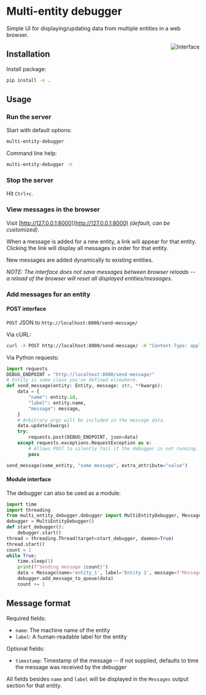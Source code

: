 # Multi-entity debugger

Simple UI for displaying/updating data from multiple entities in a web browser.

<img src="https://github.com/thehunmonkgroup/multi-entity-debugger/assets/43772/1ed3009e-a4dc-4312-948b-f05e1986c8f9" alt="Interface" align="right" />

## Installation

Install package:

```sh
pip install -e .
```

## Usage

### Run the server

Start with default options:

```sh
multi-entity-debugger
```

Command line help:

```sh
multi-entity-debugger -h
```

### Stop the server

Hit `Ctrl+c`.

### View messages in the browser

Visit [http://127.0.0.1:8000](http://127.0.0.1:8000) *(default, can be customized)*.

When a message is added for a new entity, a link will appear for that entity. Clicking the link will display all messages in order for that entity.

New messages are added dynamically to existing entities.

*NOTE: The interface does not save messages between browser reloads -- a reload of the browser will reset all displayed entities/messages.*

### Add messages for an entity

#### POST interface

`POST` JSON to `http://localhost:8000/send-message/`

Via cURL:

```sh
curl -X POST http://localhost:8000/send-message/ -H "Content-Type: application/json" -d '{"name":"agent_1", "label":"Agent 1", "message":"hello world"}'
```

Via Python requests:

```python
import requests
DEBUG_ENDPOINT = "http://localhost:8000/send-message/"
# Entity is some class you've defined elsewhere.
def send_message(entity: Entity, message: str, **kwargs):
    data = {
        "name": entity.id,
        "label": entity.name,
        "message": message,
    }
    # Arbitrary args will be included in the message data.
    data.update(kwargs)
    try:
        requests.post(DEBUG_ENDPOINT, json=data)
    except requests.exceptions.RequestException as e:
        # Allows POST to silently fail if the debugger is not running.
        pass

send_message(some_entity, "some message", extra_attribute="value")
```

#### Module interface

The debugger can also be used as a module:

```python
import time
import threading
from multi_entity_debugger.debugger import MultiEntityDebugger, Message
debugger = MultiEntityDebugger()
def start_debugger():
    debugger.start()
thread = threading.Thread(target=start_debugger, daemon=True)
thread.start()
count = 1
while True:
    time.sleep(1)
    print(f"Sending message {count}")
    data = Message(name='entity_1', label='Entity 1', message=f'Message {count}')
    debugger.add_message_to_queue(data)
    count += 1
```

## Message format

Required fields:

 * `name`: The machine name of the entity
 * `label`: A human-readable label for the entity

Optional fields:

 * `timestamp`: Timestamp of the message -- if not supplied, defaults to time the message was received by the debugger

All fields besides `name` and `label` will be displayed in the `Messages` output section for that entity.
